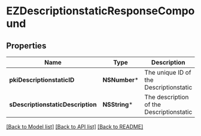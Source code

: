 # EZDescriptionstaticResponseCompound

## Properties
Name | Type | Description | Notes
------------ | ------------- | ------------- | -------------
**pkiDescriptionstaticID** | **NSNumber*** | The unique ID of the Descriptionstatic | 
**sDescriptionstaticDescription** | **NSString*** | The description of the Descriptionstatic | 

[[Back to Model list]](../README.md#documentation-for-models) [[Back to API list]](../README.md#documentation-for-api-endpoints) [[Back to README]](../README.md)


